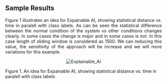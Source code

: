 ## Sample Results
<p align="justify">
Figure 1 illustrates an idea for Expainable AI, showing statistical distance vs. time in paralell with class labels. As can be seen the statistical difference between the normal condition of the system vs other conditions changes clearly. In some cases the change is major and in some cases is not. In this case length of sliding window is considered as 1500. We can reducing this value, the sensitivity of the approach will be increase and we will more variations for this example.</p>
 
 <p align="center">
 <img src="https://github.com/ISorokos/SafeML/blob/master/Implementation_in_MATLAB/Explainable_AI/Sample%20Results/XAI.png" alt="Explainable_AI">
 <figcaption>Figure 1. An idea for Expainable AI, showing statistical distance vs. time in paralell with class labels</figcaption>
</p>
